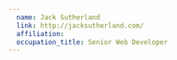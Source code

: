 ```yaml
---
  name: Jack Sutherland
  link: http://jacksutherland.com/
  affiliation:
  occupation_title: Senior Web Developer
---
```

